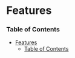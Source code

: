 # Features

### Table of Contents
- [Features](#features)
    - [Table of Contents](#table-of-contents)


